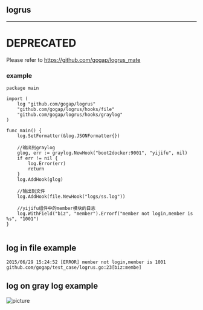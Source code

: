 ## logrus
----

DEPRECATED
==========
Please refer to https://github.com/gogap/logrus_mate

### example

```
package main

import (
	log "github.com/gogap/logrus"
	"github.com/gogap/logrus/hooks/file"
	"github.com/gogap/logrus/hooks/graylog"
)

func main() {
	log.SetFormatter(&log.JSONFormatter{})

	//输出到graylog
	glog, err := graylog.NewHook("boot2docker:9001", "yijifu", nil)
	if err != nil {
		log.Error(err)
		return
	}
	log.AddHook(glog)

	//输出到文件
	log.AddHook(file.NewHook("logs/ss.log"))
	
	//yijifu组件中的member模块的日志
	log.WithField("biz", "member").Errorf("member not login,member is %s", "1001")
}


```

## log in file example

```
2015/06/29 15:24:52 [ERROR] member not login,member is 1001
github.com/gogap/test_case/logrus.go:23[biz:membe]

```

## log on gray log example
![picture](https://cloud.githubusercontent.com/assets/2741940/8403170/af8b2602-1e74-11e5-8d4b-5029d0e2e00e.png)
